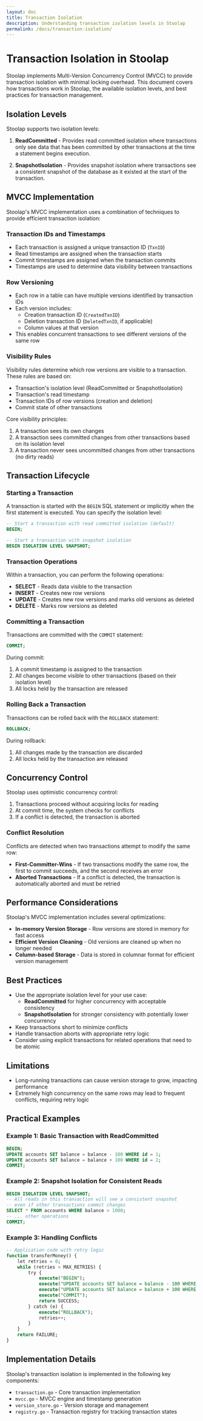 ```yaml
---
layout: doc
title: Transaction Isolation
description: Understanding transaction isolation levels in Stoolap
permalink: /docs/transaction-isolation/
---
```


# Transaction Isolation in Stoolap

Stoolap implements Multi-Version Concurrency Control (MVCC) to provide transaction isolation with minimal locking overhead. This document covers how transactions work in Stoolap, the available isolation levels, and best practices for transaction management.

## Isolation Levels

Stoolap supports two isolation levels:

1. **ReadCommitted** - Provides read committed isolation where transactions only see data that has been committed by other transactions at the time a statement begins execution.

2. **SnapshotIsolation** - Provides snapshot isolation where transactions see a consistent snapshot of the database as it existed at the start of the transaction.

## MVCC Implementation

Stoolap's MVCC implementation uses a combination of techniques to provide efficient transaction isolation:

### Transaction IDs and Timestamps

- Each transaction is assigned a unique transaction ID (`TxnID`)
- Read timestamps are assigned when the transaction starts
- Commit timestamps are assigned when the transaction commits
- Timestamps are used to determine data visibility between transactions

### Row Versioning

- Each row in a table can have multiple versions identified by transaction IDs
- Each version includes:
  - Creation transaction ID (`CreatedTxnID`)
  - Deletion transaction ID (`DeletedTxnID`, if applicable)
  - Column values at that version
- This enables concurrent transactions to see different versions of the same row

### Visibility Rules

Visibility rules determine which row versions are visible to a transaction. These rules are based on:

- Transaction's isolation level (ReadCommitted or SnapshotIsolation)
- Transaction's read timestamp
- Transaction IDs of row versions (creation and deletion)
- Commit state of other transactions

Core visibility principles:
1. A transaction sees its own changes
2. A transaction sees committed changes from other transactions based on its isolation level
3. A transaction never sees uncommitted changes from other transactions (no dirty reads)

## Transaction Lifecycle

### Starting a Transaction

A transaction is started with the `BEGIN` SQL statement or implicitly when the first statement is executed. You can specify the isolation level:

```sql
-- Start a transaction with read committed isolation (default)
BEGIN;

-- Start a transaction with snapshot isolation
BEGIN ISOLATION LEVEL SNAPSHOT;
```

### Transaction Operations

Within a transaction, you can perform the following operations:

- **SELECT** - Reads data visible to the transaction
- **INSERT** - Creates new row versions
- **UPDATE** - Creates new row versions and marks old versions as deleted
- **DELETE** - Marks row versions as deleted

### Committing a Transaction

Transactions are committed with the `COMMIT` statement:

```sql
COMMIT;
```

During commit:
1. A commit timestamp is assigned to the transaction
2. All changes become visible to other transactions (based on their isolation level)
3. All locks held by the transaction are released

### Rolling Back a Transaction

Transactions can be rolled back with the `ROLLBACK` statement:

```sql
ROLLBACK;
```

During rollback:
1. All changes made by the transaction are discarded
2. All locks held by the transaction are released

## Concurrency Control

Stoolap uses optimistic concurrency control:

1. Transactions proceed without acquiring locks for reading
2. At commit time, the system checks for conflicts
3. If a conflict is detected, the transaction is aborted

### Conflict Resolution

Conflicts are detected when two transactions attempt to modify the same row:

- **First-Committer-Wins** - If two transactions modify the same row, the first to commit succeeds, and the second receives an error
- **Aborted Transactions** - If a conflict is detected, the transaction is automatically aborted and must be retried

## Performance Considerations

Stoolap's MVCC implementation includes several optimizations:

- **In-memory Version Storage** - Row versions are stored in memory for fast access
- **Efficient Version Cleaning** - Old versions are cleaned up when no longer needed
- **Column-based Storage** - Data is stored in columnar format for efficient version management

## Best Practices

- Use the appropriate isolation level for your use case:
  - **ReadCommitted** for higher concurrency with acceptable consistency
  - **SnapshotIsolation** for stronger consistency with potentially lower concurrency
- Keep transactions short to minimize conflicts
- Handle transaction aborts with appropriate retry logic
- Consider using explicit transactions for related operations that need to be atomic

## Limitations

- Long-running transactions can cause version storage to grow, impacting performance
- Extremely high concurrency on the same rows may lead to frequent conflicts, requiring retry logic

## Practical Examples

### Example 1: Basic Transaction with ReadCommitted

```sql
BEGIN;
UPDATE accounts SET balance = balance - 100 WHERE id = 1;
UPDATE accounts SET balance = balance + 100 WHERE id = 2;
COMMIT;
```

### Example 2: Snapshot Isolation for Consistent Reads

```sql
BEGIN ISOLATION LEVEL SNAPSHOT;
-- All reads in this transaction will see a consistent snapshot
-- even if other transactions commit changes
SELECT * FROM accounts WHERE balance > 1000;
-- ... other operations
COMMIT;
```

### Example 3: Handling Conflicts

```sql
-- Application code with retry logic
function transferMoney() {
    let retries = 0;
    while (retries < MAX_RETRIES) {
        try {
            execute("BEGIN");
            execute("UPDATE accounts SET balance = balance - 100 WHERE id = 1");
            execute("UPDATE accounts SET balance = balance + 100 WHERE id = 2");
            execute("COMMIT");
            return SUCCESS;
        } catch (e) {
            execute("ROLLBACK");
            retries++;
        }
    }
    return FAILURE;
}
```

## Implementation Details

Stoolap's transaction isolation is implemented in the following key components:

- `transaction.go` - Core transaction implementation
- `mvcc.go` - MVCC engine and timestamp generation
- `version_store.go` - Version storage and management
- `registry.go` - Transaction registry for tracking transaction states